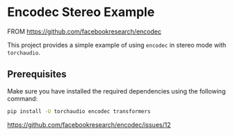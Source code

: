 # Encodec Stereo Example
FROM https://github.com/facebookresearch/encodec

This project provides a simple example of using `encodec` in stereo mode with `torchaudio`.

## Prerequisites

Make sure you have installed the required dependencies using the following command:
```bash
pip install -U torchaudio encodec transformers
```
https://github.com/facebookresearch/encodec/issues/12

